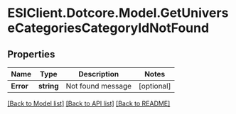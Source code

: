 # ESIClient.Dotcore.Model.GetUniverseCategoriesCategoryIdNotFound
## Properties

Name | Type | Description | Notes
------------ | ------------- | ------------- | -------------
**Error** | **string** | Not found message | [optional] 

[[Back to Model list]](../README.md#documentation-for-models) [[Back to API list]](../README.md#documentation-for-api-endpoints) [[Back to README]](../README.md)

